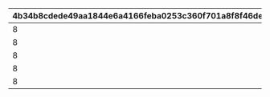 |4b34b8cdede49aa1844e6a4166feba0253c360f701a8f8f46ded6f060fbf6e2f|3771a6da746454d9d5880dda2a275cacf0514c93aee042ca2eea99e45e02188e|8b0b4f1b0cb6c19dcc2c110c2a895c023e2b426457bc737a04683d054b51bab9|0f963a5bd7cb3e584e124c7dd85e75f9227e21d1bff77fc035e6c979c5d44491|224193518547e6c1f3fda6b66fe955ca193cf1375c2a3147217c8644a605abf1|de5a5da8f5a4ee53a0d57820c16d74779e3b56ba55cdd01d08660a7c86282bcc|3bf69962f5968ee3bea0197cd633ed0c959f36b7a2276fb9fa8e61104c30ce09|edf2fd1f4fe2942da6b0a64ccad7e1657d94e8d54e080d5b2ebe5e58db178e24|44d22606358e6b0b5b858db4707dc170541ff25878e4e7b20e5732f1b17d3b4a|5ed8c7ddb35bea5b8f1fa429a920d802885cb79ecfa5b054a00fdfaec5c43262|cc47beb0b205fe88035afd55ed3600073cf390ba0ca8a691ff0c345fda12a971|7d0d6d31c6abb31378516ac4a9345e47dceab2c3ccf462a4a387fa9be831feeb|0d7b5df34191e6bf6c7dcb52fd188e62fefba4426f63a01115c8125261ed93f4|218b448b0d93e5adb31c250b9816aeba8dd230bef2bbc711bce972104d072eba|55666d2c3ddcd3c4b257229a80892997e881fb20d5cef0e4d6e7de93151c0917|ccd9ef56581fb7837fe2adeebfec91a9fdc194f734d8383f830fd0b66ddd0fe5|
| --- | --- | --- | --- | --- | --- | --- | --- | --- | --- | --- | --- | --- | --- | --- | --- |
|8|23001|1005|91002|2|25|20003|12|0|94002|1250000|0|1000|20|2|0|
|8|23001|1006|91002|2|25|20003|12|0|94002|1250000|0|1000|20|2|0|
|8|23001|1007|91002|2|25|20003|12|0|94002|1250000|0|1000|20|2|0|
|8|23001|1008|91002|2|25|20003|12|0|94002|1250000|0|1000|20|2|0|
|8|23001|2002|91002|2|10|20004|12|0|94002|5000000|0|1500|50|2|0|